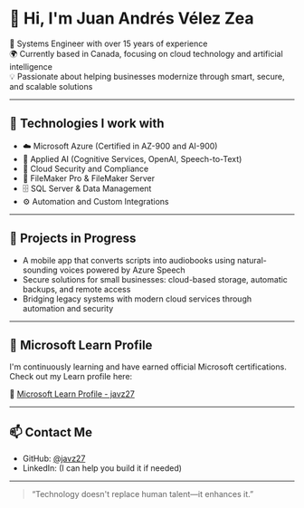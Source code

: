 # 👋 Hi, I'm Juan Andrés Vélez Zea

🎯 Systems Engineer with over 15 years of experience  
🌍 Currently based in Canada, focusing on cloud technology and artificial intelligence  
💡 Passionate about helping businesses modernize through smart, secure, and scalable solutions

---

## 🚀 Technologies I work with

- ☁️ Microsoft Azure (Certified in AZ-900 and AI-900)
- 🤖 Applied AI (Cognitive Services, OpenAI, Speech-to-Text)
- 🔐 Cloud Security and Compliance
- 🧩 FileMaker Pro & FileMaker Server
- 🗄️ SQL Server & Data Management
- ⚙️ Automation and Custom Integrations

---

## 📱 Projects in Progress

- A mobile app that converts scripts into audiobooks using natural-sounding voices powered by Azure Speech
- Secure solutions for small businesses: cloud-based storage, automatic backups, and remote access
- Bridging legacy systems with modern cloud services through automation and security

---

## 📘 Microsoft Learn Profile

I'm continuously learning and have earned official Microsoft certifications.  
Check out my Learn profile here:

🔗 [Microsoft Learn Profile - javz27](https://learn.microsoft.com/en-us/users/javz27)

---

## 📫 Contact Me

- GitHub: [@javz27](https://github.com/javz27)
- LinkedIn: (I can help you build it if needed)

---

> “Technology doesn't replace human talent—it enhances it.”
